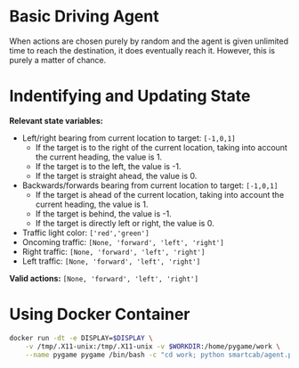 # Basic Driving Agent
When actions are chosen purely by random and the agent is given unlimited time to reach the destination, it does eventually reach it. However, this is purely a matter of chance.

# Indentifying and Updating State
**Relevant state variables:**
* Left/right bearing from current location to target: `[-1,0,1]`
    - If the target is to the right of the current location, taking into account the current heading, the value is 1.
    - If the target is to the left, the value is -1.
    - If the target is straight ahead, the value is 0.
* Backwards/forwards bearing from current location to target: `[-1,0,1]`
    - If the target is ahead of the current location, taking into account the current heading, the value is 1.
    - If the target is behind, the value is -1.
    - If the target is directly left or right, the value is 0.
* Traffic light color: `['red','green']`
* Oncoming traffic: `[None, 'forward', 'left', 'right']`
* Right traffic: `[None, 'forward', 'left', 'right']`
* Left traffic: `[None, 'forward', 'left', 'right']`

**Valid actions:** `[None, 'forward', 'left', 'right']`

# Using Docker Container
```bash
docker run -dt -e DISPLAY=$DISPLAY \
    -v /tmp/.X11-unix:/tmp/.X11-unix -v $WORKDIR:/home/pygame/work \
    --name pygame pygame /bin/bash -c "cd work; python smartcab/agent.py"
```
